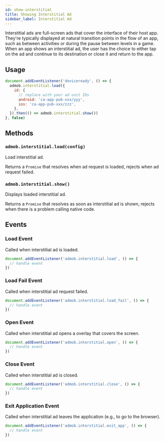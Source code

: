 ```yaml
---
id: show-interstitial
title: Showing Interstitial Ad
sidebar_label: Interstitial Ad
---
```


Interstitial ads are full-screen ads that cover the interface of their host app. They're typically displayed at natural transition points in the flow of an app, such as between activities or during the pause between levels in a game. When an app shows an interstitial ad, the user has the choice to either tap on the ad and continue to its destination or close it and return to the app.

## Usage

```js
document.addEventListener('deviceready', () => {
  admob.interstitial.load({
    id: {
      // replace with your ad unit IDs
      android: 'ca-app-pub-xxx/yyy',
      ios: 'ca-app-pub-xxx/zzz',
    },
  }).then(() => admob.interstitial.show())
}, false)
```

## Methods

### `admob.interstitial.load(config)`

Load interstitial ad.

Returns a `Promise` that resolves when ad request is loaded, rejects when ad request failed.

### `admob.interstitial.show()`

Displays loaded interstitial ad.

Returns a `Promise` that resolves as soon as interstitial ad is shown, rejects when there is a problem calling native code.

## Events

### Load Event

Called when interstitial ad is loaded.

```js
document.addEventListener('admob.interstitial.load', () => {
  // handle event
})
```

### Load Fail Event

Called when interstitial ad request failed.

```js
document.addEventListener('admob.interstitial.load_fail', () => {
  // handle event
})
```

### Open Event

Called when interstitial ad opens a overlay that covers the screen.

```js
document.addEventListener('admob.interstitial.open', () => {
  // handle event
})
```

### Close Event

Called when interstitial ad is closed.

```js
document.addEventListener('admob.interstitial.close', () => {
  // handle event
})
```

### Exit Application Event

Called when interstitial ad leaves the application (e.g., to go to the browser).

```js
document.addEventListener('admob.interstitial.exit_app', () => {
  // handle event
})
```
